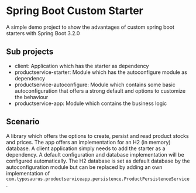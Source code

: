 # Spring Boot Custom Starter

A simple demo project to show the advantages of custom spring boot starters with Spring Boot 3.2.0

## Sub projects

- client: Application which has the starter as dependency
- productservice-starter: Module which has the autoconfigure module as dependency
- productservice-autoconfigure: Module which contains some basic autoconfiguration that offers a strong default and
  options to customize the behaviour
- productservice-app: Module which contains the business logic

## Scenario

A library which offers the options to create, persist and read product stocks and prices. The app offers an
implementation for an H2 (in memory) database. A client application simply needs to add the
starter as a dependency. A default configuration and database implementation will be configured automatically.
The H2 database is set as default database by the autoconfiguration module
but can be replaced by adding an own implementation
of `com.typosaurus.productserviceapp.persistence.ProductPersistenceService`.
